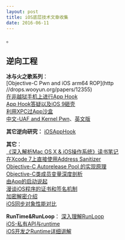```yaml
---
layout: post
title: iOS底层技术文章收集
date: 2016-06-11 
---
```



。  

<!--more-->
## 逆向工程
**冰与火之歌系列**：        
[Objective-C Pwn and iOS arm64 ROP](http   //drops.wooyun.org/papers/12355)     
[在非越狱手机上进行App Hook](http://drops.wooyun.org/papers/12803)          
[App Hook答疑以及iOS 9砸壳](http://drops.wooyun.org/papers/13824)     
[利用XPC过App沙盒](http://drops.wooyun.org/papers/14170)      
[中文-UAF and Kernel Pwn](http://drops.wooyun.org/tips/16681)、[英文版](http://translate.wooyun.io/2016/06/12/54.html)     


**其它逆向研究：**
[iOSAppHook](https://github.com/Urinx/iOSAppHook)    

**其它**：     
[《深入解析Mac OS X & iOS操作系统》读书笔记](http://blog.okeyang.com/blog/2015/07/24/shen-ru-jie-xi-mac-os-x-and-ioscao-zuo-xi-tong--du-shu-bi-ji/)   
[在Xcode 7上直接使用Address Sanitizer](http://www.cocoachina.com/ios/20150729/12830.html)    
[Objective-C Autorelease Pool 的实现原理](http://blog.leichunfeng.com/blog/2015/05/31/objective-c-autorelease-pool-implementation-principle/)    
[Objective-C类成员变量深度剖析](http://quotation.github.io/objc/2015/05/21/objc-runtime-ivar-access.html)     
[由App的启动说起](http://oncenote.com/2015/06/01/How-App-Launch/)    
[漫谈iOS程序的证书和签名机制](http://www.pchou.info/ios/2015/12/14/ios-certification-and-code-sign.html)   
[加密解密介绍](http://www.jianshu.com/p/98610bdc9bd6)    
[iOS同步对象性能对比](http://ksnowlv.github.io/blog/2014/09/07/ios-tong-bu-suo-xing-neng-dui-bi/)   

**RunTime&RunLoop**： 
[深入理解RunLoop](http://blog.ibireme.com/2015/05/18/runloop/)     
[iOS-私有API与runtime](http://www.cocoachina.com/ios/20151231/14828.html)  
[iOS开发之Runtime详细讲解](http://www.wtoutiao.com/p/sb1cy9.html)   


